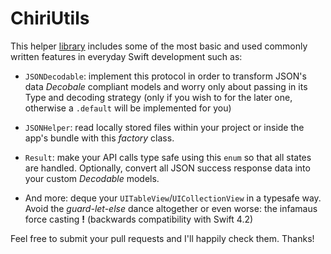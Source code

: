 # ChiriUtils
This helper [library](https://cocoapods.org/pods/ChiriUtils) includes some of the most basic and used commonly written features in everyday Swift development such as:

- `JSONDecodable`: implement this protocol in order to transform JSON's data _Decobale_ compliant models and worry only about passing in its Type and decoding strategy (only if you wish to for the later one, otherwise a `.default` will be implemented for you)

- `JSONHelper`: read locally stored files within your project or inside the app's bundle with this _factory_ class.

- `Result`: make your API calls type safe using this `enum` so that all states are handled. Optionally, convert all JSON success response data into your custom _Decodable_ models.

- And more: deque your `UITableView`/`UICollectionView` in a typesafe way. Avoid the _guard-let-else_ dance altogether or even worse: the infamaus force casting **!** (backwards compatibility with Swift 4.2)

Feel free to submit your pull requests and I'll happily check them. Thanks!
